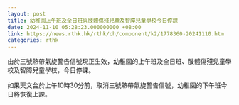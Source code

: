 ```yaml
---
layout: post
title: 幼稚園上午班及全日班與肢體傷殘兒童及智障兒童學校今日停課
date: 2024-11-10 05:28:23.000000000 +08:00
link: https://news.rthk.hk/rthk/ch/component/k2/1778360-20241110.htm
categories: rthk
---
```


由於三號熱帶氣旋警告信號現正生效，幼稚園的上午班及全日班、肢體傷殘兒童學校及智障兒童學校，今日停課。

如果天文台於上午10時30分前，取消三號熱帶氣旋警告信號，幼稚園的下午班今日將恢復上課。
